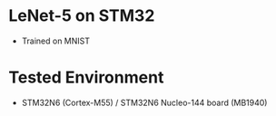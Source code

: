 # LeNet-5 on STM32

- Trained on MNIST

# Tested Environment

- STM32N6 (Cortex-M55) / STM32N6 Nucleo-144 board (MB1940)
